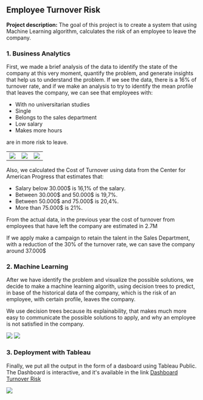 ## Employee Turnover Risk

**Project description:** The goal of this project is to create a system that using Machine Learning algorithm, calculates the risk of an employee to leave the company.

### 1. Business Analytics

First, we made a brief analysis of the data to identify the state of the company at this very moment, quantify the problem, and generate insights that help us to understand the problem.
If we see the data, there is a 16% of turnover rate, and if we make an analysis to try to identify the mean profile that leaves the company, we can see that employees with:

- With no universitarian studies
- Single
- Belongs to the sales department
- Low salary
- Makes more hours

are in more risk to leave.

| | | |
|:-------------------------:|:-------------------------:|:-------------------------:|
| ![](/portfolio/images/employee_turnover_risk/ba_1.png?raw=true) |  ![](/portfolio//images/employee_turnover_risk/ba_2.png?raw=true) | ![](/portfolio//images/employee_turnover_risk/ba_3.png?raw=true) |


Also, we calculated the Cost of Turnover using data from the Center for American Progress that estimates that:
- Salary below 30.000$ is 16,1% of the salary.
- Between 30.000$ and 50.000$ is 19,7%.
- Between 50.000$ and 75.000$ is 20,4%.
- More than 75.000$ is 21%.

From the actual data, in the previous year the cost of turnover from employees that have left the company are estimated in 2.7M

If we apply make a campaign to retain the talent in the Sales Department, with a reduction of the 30% of the turnover rate, we can save the company around 37.000$


### 2. Machine Learning

After we have identify the problem and visualize the possible solutions, we decide to make a machine learning algorith, using decision trees to predict, in base of the historical data of the company, which is the risk of an employee, with certain profile, leaves the company.

We use decision trees because its explainability, that makes much more easy to communicate the possible solutions to apply, and why an employee is not satisfied in the company.

![](/portfolio//images/employee_turnover_risk/ml.png?raw=true)
![](/portfolio//images/employee_turnover_risk/ml_2.png?raw=true)


### 3. Deployment with Tableau

Finally, we put all the output in the form of a dasboard using Tableau Public.
The Dashboard is interactive, and it's available in the link [Dashboard Turnover Risk](https://public.tableau.com/views/DashboardRiesgoFuga/Dashboard1?:language=es-ES&publish=yes&:sid=&:display_count=n&:origin=viz_share_link)

![](/portfolio//images/employee_turnover_risk/Dashboard.png?raw=true)
